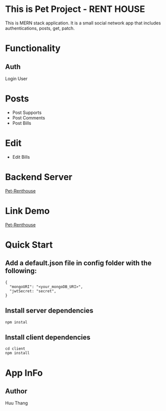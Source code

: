 # This is Pet Project - RENT HOUSE

This is MERN stack application. It is a small social network app that includes authentications, posts, get, patch.

# Functionality

## Auth

Login User

# Posts

* Post Supports
* Post Comments
* Post Bills

# Edit

* Edit Bills

# Backend Server
[Pet-Renthouse](https://pet-project-renthouse.herokuapp.com/)

# Link Demo
[Pet-Renthouse](https://2dp6i.csb.app/)

# Quick Start
## Add a default.json file in config folder with the following:
```
{
  "mongoURI": "<your_mongoDB_URI>",
  "jwtSecret: "secret",
}
```

## Install server dependencies
```
npm instal
```

## Install client dependencies
```
cd client 
npm install
```

# App InFo
## Author
Huu Thang

